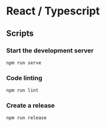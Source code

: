 # React / Typescript

## Scripts

### Start the development server

    npm run serve

### Code linting

    npm run lint

### Create a release

    npm run release
